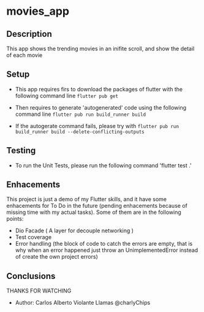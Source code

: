 # movies_app
 
 ## Description
 This app shows the trending movies in an inifite scroll, and show the detail of each movie
 
 ## Setup
 
 + This app requires firs to download the packages of flutter with the following command line
  `flutter pub get`
 
 + Then requires to generate 'autogenerated' code using the following command line
  `flutter pub run build_runner build`
  
  + If the autogerate command fails, please try with `flutter pub run build_runner build --delete-conflicting-outputs`

## Testing

 + To run the Unit Tests, please run the following command 'flutter test .'

## Enhacements
 
 This project is just a demo of my Flutter skills, and it have some enhacements for To Do in the future (pending enhacements because of missing time with my actual tasks). Some of them are in the following points:
 
 * Dio Facade ( A layer for decouple networking )
 * Test coverage
 * Error handling (the block of code to catch the errors are empty, that is why when an error happened just throw an UnimplementedError instead of create the own project errors)

## Conclusions

THANKS FOR WATCHING 
* Author: Carlos Alberto Violante Llamas @charlyChips

